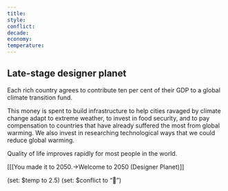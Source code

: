 ```yaml
---
title: 
style: 
conflict: 
decade: 
economy: 
temperature: 
---
```


## Late-stage designer planet


Each rich country agrees to contribute ten per cent of their GDP to a global climate transition fund.

This money is spent to build infrastructure to help cities ravaged by climate change adapt to extreme weather, to invest in food security, and to pay compensation to countries that have already suffered the most from global warming. We also invest in researching technological ways that we could reduce global warming.

Quality of life improves rapidly for most people in the world.

[[[You made it to 2050.->Welcome to 2050 (Designer Planet)]]

(set: $temp to 2.5) (set: $conflict to “🙂”)
